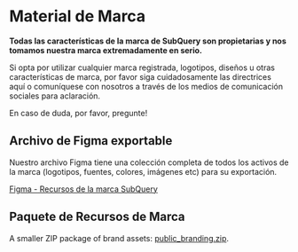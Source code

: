 # Material de Marca

**Todas las características de la marca de SubQuery son propietarias y nos tomamos nuestra marca extremadamente en serio.**

Si opta por utilizar cualquier marca registrada, logotipos, diseños u otras características de marca, por favor siga cuidadosamente las directrices aquí o comuníquese con nosotros a través de los medios de comunicación sociales para aclaración.

En caso de duda, por favor, pregunte!

## Archivo de Figma exportable

Nuestro archivo Figma tiene una colección completa de todos los activos de la marca (logotipos, fuentes, colores, imágenes etc) para su exportación.

[Figma - Recursos de la marca SubQuery](https://www.figma.com/file/AaCXaOcElrlbxq8fz39sJU/SubQuery-Brand-Resources?node-id=3%3A2)

## Paquete de Recursos de Marca

A smaller ZIP package of brand assets: [public_branding.zip](https://static.subquery.network/public_branding.zip).